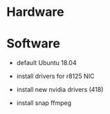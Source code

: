 # Hardware



# Software

- default Ubuntu 18.04
- install drivers for r8125 NIC

- install new nvidia drivers (418)
- install snap ffmpeg
